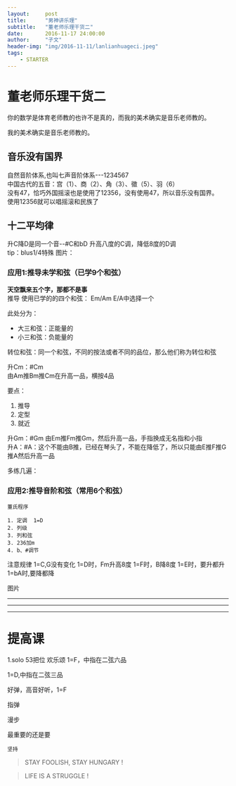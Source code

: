 ```yaml
---
layout:     post
title:      "男神讲乐理"
subtitle:   "董老师乐理干货二"
date:       2016-11-17 24:00:00
author:     "子文"
header-img: "img/2016-11-11/lanlianhuageci.jpeg"
tags:
    - STARTER
---
```



# 董老师乐理干货二

你的数学是体育老师教的也许不是真的，而我的美术确实是音乐老师教的。

我的美术确实是音乐老师教的。


## 音乐没有国界
自然音阶体系,也叫七声音阶体系---1234567 </br>
中国古代的五音：宫（1）、商（2）、角（3）、徵（5）、羽（6） </br>
没有47，恰巧外国摇滚也是使用了12356，没有使用47，所以音乐没有国界。</br>
使用12356就可以唱摇滚和民族了
## 十二平均律
升C降D是同一个音--#C和bD 升高八度的C调，降低8度的D调</br>
tip：blus1/4特殊
图片：

### 应用1:推导未学和弦（已学9个和弦）
**天空飘来五个字，那都不是事**</br>
推导
使用已学的的四个和弦： Em/Am E/A中选择一个

此处分为：

- 大三和弦：正能量的
- 小三和弦：负能量的

转位和弦：同一个和弦，不同的按法或者不同的品位，那么他们称为转位和弦

升Cm：#Cm</br>
由Am推Bm推Cm在升高一品，横按4品

要点：

1. 推导
2. 定型
3. 就近

升Gm：#Gm  由Em推Fm推Gm，然后升高一品，手指换成无名指和小指</br>
升A：#A：这个不能由B推，已经在琴头了，不能在降低了，所以只能由E推F推G推A然后升高一品

多练几遍：

### 应用2:推导音阶和弦（常用6个和弦）
```
董氏程序

1. 定调  1=D
2. 列级  
3. 列和弦
3. 236加m
4. b、#调节
```
注意规律
1=C,G没有变化
1=D时，Fm升高8度
1=F时，B降8度
1=E时，要升都升
1=bA时,要降都降

图片


***

---

- - - -

# 提高课

1.solo
53把位
欢乐颂
1=F，中指在二弦六品 

1=D,中指在二弦三品

好弹，高音好听，1=F

指弹

漫步


最重要的还是要 

```
坚持
```


>  STAY FOOLISH, STAY HUNGARY !


>  LIFE IS A STRUGGLE !


























